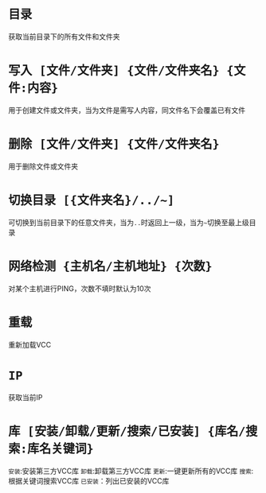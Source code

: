 # `目录`
获取当前目录下的所有文件和文件夹

# `写入 [文件/文件夹] {文件/文件夹名} {文件:内容}`
用于创建文件或文件夹，当为文件是需写人内容，同文件名下会覆盖已有文件

# `删除 [文件/文件夹] {文件/文件夹名}`
用于删除文件或文件夹

# `切换目录 [{文件夹名}/../~]`
可切换到当前目录下的任意文件夹，当为`..`时返回上一级，当为`~`切换至最上级目录

# `网络检测 {主机名/主机地址} {次数}`
对某个主机进行PING，次数不填时默认为10次

# `重载`
重新加载VCC

# `IP`
获取当前IP

# `库 [安装/卸载/更新/搜索/已安装] {库名/搜索:库名关键词}`
`安装`:安装第三方VCC库
`卸载`:卸载第三方VCC库
`更新`:一键更新所有的VCC库
`搜索`:根据关键词搜索VCC库
`已安装`：列出已安装的VCC库